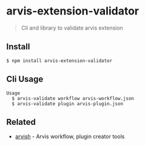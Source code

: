 # arvis-extension-validator

> Cli and library to validate arvis extension

## Install

```
$ npm install arvis-extension-validator
```

## Cli Usage

```
Usage
  $ arvis-validate workflow arvis-workflow.json
  $ arvis-validate plugin arvis-plugin.json
```

## Related

- [arvish](https://github.com/jopemachine/arvish) - Arvis workflow, plugin creator tools